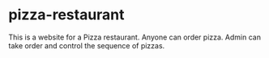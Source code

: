 
# pizza-restaurant

This is a website for a Pizza restaurant. Anyone can order pizza. Admin can take order and control the sequence of pizzas.
